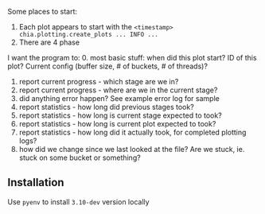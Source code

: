 Some places to start:
1. Each plot appears to start with the `<timestamp> chia.plotting.create_plots ... INFO ...`
2. There are 4 phase

I want the program to:
0. most basic stuff: when did this plot start? ID of this plot? Current config (buffer size, # of buckets, # of threads)?
1. report current progress - which stage are we in?
2. report current progress - where are we in the current stage?
3. did anything error happen? See example error log for sample
4. report statistics - how long did previous stages took?
5. report statistics - how long is current stage expected to took?
6. report statistics - how long is current plot expected to took?
6. report statistics - how long did it actually took, for completed plotting logs?
7. how did we change since we last looked at the file? Are we stuck, ie. stuck on some bucket or something?

## Installation
Use `pyenv` to install `3.10-dev` version locally
